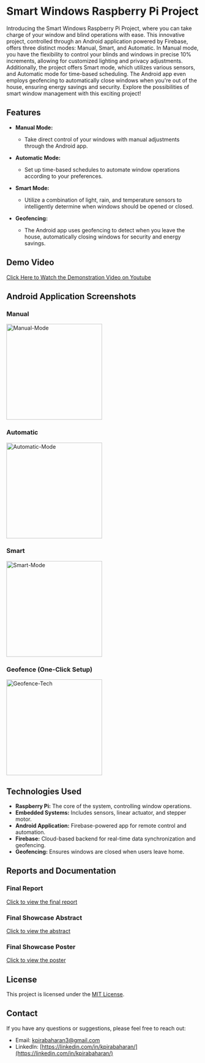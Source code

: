 # Smart Windows Raspberry Pi Project

Introducing the Smart Windows Raspberry Pi Project, where you can take charge of your window and blind operations with ease. This innovative project, controlled through an Android application powered by Firebase, offers three distinct modes: Manual, Smart, and Automatic. In Manual mode, you have the flexibility to control your blinds and windows in precise 10% increments, allowing for customized lighting and privacy adjustments. Additionally, the project offers Smart mode, which utilizes various sensors, and Automatic mode for time-based scheduling. The Android app even employs geofencing to automatically close windows when you're out of the house, ensuring energy savings and security. Explore the possibilities of smart window management with this exciting project!

## Features

- **Manual Mode:**

  - Take direct control of your windows with manual adjustments through the Android app.

- **Automatic Mode:**

  - Set up time-based schedules to automate window operations according to your preferences.

- **Smart Mode:**

  - Utilize a combination of light, rain, and temperature sensors to intelligently determine when windows should be opened or closed.

- **Geofencing:**

  - The Android app uses geofencing to detect when you leave the house, automatically closing windows for security and energy savings.

## Demo Video

[Click Here to Watch the Demonstration Video on Youtube](https://www.youtube.com/watch?v=4RYRujc7fvM)

## Android Application Screenshots

### Manual

<img src="./screenshots/Manual.jpg" alt="Manual-Mode" width="250"/>

### Automatic

<img src="./screenshots/Automatic.jpg" alt="Automatic-Mode" width="250"/>

### Smart

<img src="./screenshots/Smart.jpg" alt="Smart-Mode" width="250"/>

### Geofence (One-Click Setup)

<img src="./screenshots/Geofence.jpg" alt="Geofence-Tech" width="250"/>

## Technologies Used

- **Raspberry Pi:** The core of the system, controlling window operations.
- **Embedded Systems:** Includes sensors, linear actuator, and stepper motor.
- **Android Application:** Firebase-powered app for remote control and automation.
- **Firebase:** Cloud-based backend for real-time data synchronization and geofencing.
- **Geofencing:** Ensures windows are closed when users leave home.

## Reports and Documentation

### Final Report

[Click to view the final report](./documentation/Capstone%20Final%20Report.pdf)

### Final Showcase Abstract

[Click to view the abstract](./documentation/Abstract.pdf)

### Final Showcase Poster

[Click to view the poster](./documentation/MSE%20Poster%20Template.pdf)

## License

This project is licensed under the [MIT License](https://opensource.org/licenses/MIT).

## Contact

If you have any questions or suggestions, please feel free to reach out:

- Email: kpirabaharan3@gmail.com
- LinkedIn: [https://linkedin.com/in/kpirabaharan/](https://linkedin.com/in/kpirabaharan/)
